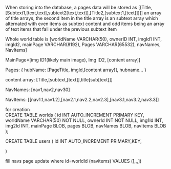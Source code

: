 When storing into the database, a pages data will be stored as [[Title,[Subtext1,[text,text],subtext2[text,text]],[Title2,[subtext1,[text]]]]]
an array of title arrays, the second item in the title array is an subtext array which alternated with even items as subtext content and odd items being an array of text items that fall under the previous subtext item

Whole  world table is [worldName VARCHAR(50), ownerID INT, imgId1 INT, imgId2, mainPage VARCHAR(8192), Pages VARCHAR(65532), navNames, NavItems]

MainPage=[img ID1(likely main image), Img ID2, [content array]]

Pages:
{
    hubName: [PageTitle, imgId,[content array]],
    hubname...
}

content array:
[Title,[subtext,[text]],title[sub[text]]]

NavNames:
[nav1,nav2,nav30]

NavItems:
[[nav1.1,nav1.2],[nav2.1,nav2.2,nav2.3],[nav3.1,nav3.2,nav3.3]]


for creation                    
    CREATE TABLE worlds (
    id INT AUTO_INCREMENT PRIMARY KEY,
    worldName VARCHAR(50) NOT NULL,
    ownerId INT NOT NULL,
    img1Id INT,
    img2Id INT,
    mainPage BLOB,
    pages BLOB,
    navNames BLOB,
    navItems BLOB
);

CREATE TABLE users (
    id INT AUTO_INCREMENT PRIMARY,KEY,
    
)

fill navs page
    update where id=worldId (navitems) VALUES ([,,,])




